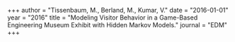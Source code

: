 +++
author = "Tissenbaum, M., Berland, M., Kumar, V."
date = "2016-01-01"
year = "2016"
title = "Modeling Visitor Behavior in a Game-Based Engineering Museum Exhibit with Hidden Markov Models."
journal = "EDM"
+++